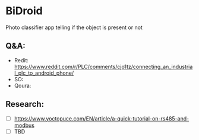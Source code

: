 # BiDroid
Photo classifier app telling if the object is present or not


## Q&A:
- Redit: https://www.reddit.com/r/PLC/comments/cjo1tz/connecting_an_industrial_plc_to_android_phone/
- SO:
- Qoura: 

## Research:
- [ ] https://www.yoctopuce.com/EN/article/a-quick-tutorial-on-rs485-and-modbus
- [ ] TBD 
